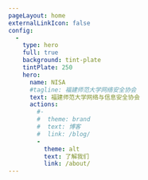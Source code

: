 ```yaml
---
pageLayout: home
externalLinkIcon: false
config:
  -
    type: hero
    full: true
    background: tint-plate
    tintPlate: 250
    hero:
      name: NISA
      #tagline: 福建师范大学网络安全协会
      text: 福建师范大学网络与信息安全协会
      actions:
        #-
        #  theme: brand
        #  text: 博客
        #  link: /blog/
        -
          theme: alt
          text: 了解我们
          link: /about/
---
```

